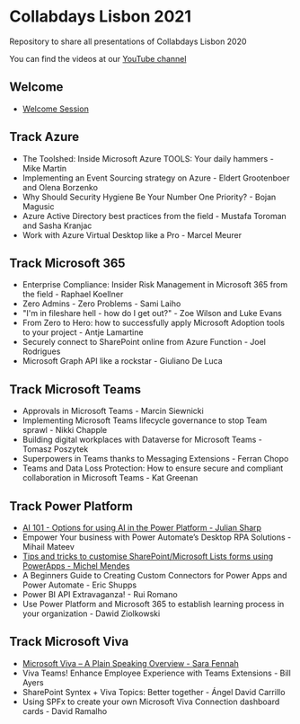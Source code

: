 # Collabdays Lisbon 2021

Repository to share all presentations of Collabdays Lisbon 2020

You can find the videos at our [YouTube channel](https://www.youtube.com/channel/UChW7lEm7McjhGev_3XoV9DA)

## Welcome

* [Welcome Session](presentations/CollabDaysLisbon-Welcome.pdf)

## Track Azure

* The Toolshed: Inside Microsoft Azure TOOLS: Your daily hammers - Mike Martin
* Implementing an Event Sourcing strategy on Azure - Eldert Grootenboer and Olena Borzenko
* Why Should Security Hygiene Be Your Number One Priority? - Bojan Magusic
* Azure Active Directory best practices from the field - Mustafa Toroman and Sasha Kranjac
* Work with Azure Virtual Desktop like a Pro - Marcel Meurer

## Track Microsoft 365

* Enterprise Compliance: Insider Risk Management in Microsoft 365 from the field - Raphael Koellner
* Zero Admins - Zero Problems - Sami Laiho
* "I'm in fileshare hell - how do I get out?" - Zoe Wilson and Luke Evans
* From Zero to Hero: how to successfully apply Microsoft Adoption tools to your project - Antje Lamartine
* Securely connect to SharePoint online from Azure Function - Joel Rodrigues
* Microsoft Graph API like a rockstar - Giuliano De Luca

## Track Microsoft Teams

* Approvals in Microsoft Teams - Marcin Siewnicki
* Implementing Microsoft Teams lifecycle governance to stop Team sprawl - Nikki Chapple
* Building digital workplaces with Dataverse for Microsoft Teams - Tomasz Poszytek
* Superpowers in Teams thanks to Messaging Extensions - Ferran Chopo
* Teams and Data Loss Protection: How to ensure secure and compliant collaboration in Microsoft Teams - Kat Greenan

## Track Power Platform

* [AI 101 - Options for using AI in the Power Platform - Julian Sharp](presentations/AI%20101%20-%20Options%20for%20using%20AI%20in%20the%20Power%20Platform.pdf)
* Empower Your business with Power Automate’s Desktop RPA Solutions - Mihail Mateev
* [Tips and tricks to customise SharePoint/Microsoft Lists forms using PowerApps - Michel Mendes](presentations/Tips%20and%20tricks%20to%20customize%20SharePoint%20Lists%20forms%20Using%20Power%20Apps.pdf)
* A Beginners Guide to Creating Custom Connectors for Power Apps and Power Automate - Eric Shupps
* Power BI API Extravaganza! - Rui Romano
* Use Power Platform and Microsoft 365 to establish learning process in your organization - Dawid Ziolkowski

## Track Microsoft Viva

* [Microsoft Viva – A Plain Speaking Overview - Sara Fennah](https://eur01.safelinks.protection.outlook.com/ap/p-59584e83/?url=https%3A%2F%2Ffennah.sharepoint.com%2F%3Ap%3A%2Fs%2FTrainMats%2FEYaLvrp0-O5FiwUqqy53kekBGuypGzGsnTHX_TU34PWL-g%3Fe%3DX58VHq&data=04%7C01%7Ctiago.costa%40tiagocosta.com%7C9d5ca4b51fe745e67d9d08d9a69540df%7C71e4d398fb3842b4ab29f403a5565c0c%7C0%7C0%7C637723982245840199%7CUnknown%7CTWFpbGZsb3d8eyJWIjoiMC4wLjAwMDAiLCJQIjoiV2luMzIiLCJBTiI6Ik1haWwiLCJXVCI6Mn0%3D%7C1000&sdata=eA8W4K%2BB6Y%2BpdiYSbYpUE3%2FN1ba0q1Jau2gxfnhdBj4%3D&reserved=0)
* Viva Teams! Enhance Employee Experience with Teams Extensions - Bill Ayers
* SharePoint Syntex + Viva Topics: Better together - Ángel David Carrillo
* Using SPFx to create your own Microsoft Viva Connection dashboard cards - David Ramalho
